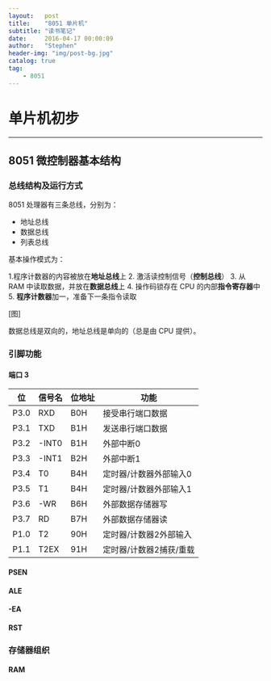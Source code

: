 ```yaml
---
layout:   post
title:    "8051 单片机"
subtitle: "读书笔记"
date:     2016-04-17 00:00:09
author:   "Stephen"
header-img: "img/post-bg.jpg"
catalog: true
tag:
    - 8051
---
```








# 单片机初步
---

## 8051 微控制器基本结构

### 总线结构及运行方式

8051 处理器有三条总线，分别为：

 * 地址总线
 * 数据总线
 * 列表总线
    
基本操作模式为：

 1.程序计数器的内容被放在**地址总线**上
 2. 激活读控制信号（**控制总线**）
 3. 从 RAM 中读取数据，并放在**数据总线**上
 4. 操作码锁存在 CPU 的内部**指令寄存器**中
 5. **程序计数器**加一，准备下一条指令读取

[图]

数据总线是双向的，地址总线是单向的（总是由 CPU 提供）。

### 引脚功能

#### 端口 3

| 位 | 信号名 | 位地址 | 功能 |
|---|---|---|---|
| P3.0 | RXD | B0H |接受串行端口数据|
| P3.1 | TXD | B1H |发送串行端口数据|
| P3.2 | -INT0 | B1H |外部中断0|
| P3.3 | -INT1 | B2H |外部中断1|
| P3.4 | T0| B4H|定时器/计数器外部输入0|
| P3.5 | T1| B4H|定时器/计数器外部输入1|
| P3.6|-WR|B6H|外部数据存储器写|
| P3.7|RD|B7H|外部数据存储器读|
| P1.0|T2|90H|定时器/计数器2外部输入|
| P1.1|T2EX|91H|定时器/计数器2捕获/重载|

#### PSEN

#### ALE

#### -EA

#### RST

### 存储器组织

#### RAM




